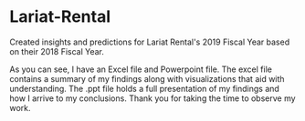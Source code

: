 # Lariat-Rental
Created insights and predictions for Lariat Rental's 2019 Fiscal Year based on their 2018 Fiscal Year.

As you can see, I have an Excel file and Powerpoint file. The excel file contains a summary of my findings along with visualizations that aid with understanding. The .ppt file holds a full presentation of my findings and how I arrive to my conclusions. Thank you for taking the time to observe my work.

